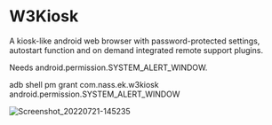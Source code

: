# W3Kiosk
A kiosk-like android web browser with password-protected settings, autostart function and on demand integrated remote support plugins.

Needs android.permission.SYSTEM_ALERT_WINDOW.

adb shell pm grant com.nass.ek.w3kiosk android.permission.SYSTEM_ALERT_WINDOW

![Screenshot_20220721-145235](https://user-images.githubusercontent.com/65389254/180220606-7645a435-e8d2-4cf9-8a80-a302e90a4b25.png)
